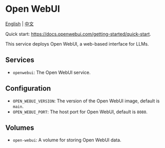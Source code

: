 # Open WebUI

[English](./README.md) | [中文](./README.zh.md)

Quick start: <https://docs.openwebui.com/getting-started/quick-start>.

This service deploys Open WebUI, a web-based interface for LLMs.

## Services

- `openwebui`: The Open WebUI service.

## Configuration

- `OPEN_WEBUI_VERSION`: The version of the Open WebUI image, default is `main`.
- `OPEN_WEBUI_PORT`: The host port for Open WebUI, default is `8080`.

## Volumes

- `open-webui`: A volume for storing Open WebUI data.
